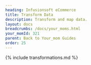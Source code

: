 ```yaml
---
heading: Infusionsoft eCommerce
title: Transform Data
description: Transform and map data.
layout: docs
breadcrumbs: /docs/your_moms.html
your_momId: 321
parent: Back to Your_mom Guides
order: 25
---
```


{% include transformations.md %}
